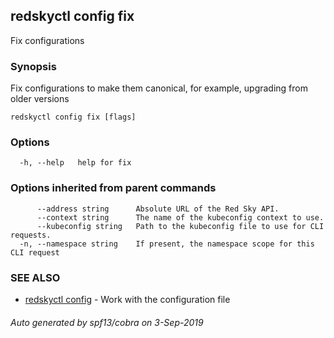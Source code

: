 ## redskyctl config fix

Fix configurations

### Synopsis

Fix configurations to make them canonical, for example, upgrading from older versions

```
redskyctl config fix [flags]
```

### Options

```
  -h, --help   help for fix
```

### Options inherited from parent commands

```
      --address string      Absolute URL of the Red Sky API.
      --context string      The name of the kubeconfig context to use.
      --kubeconfig string   Path to the kubeconfig file to use for CLI requests.
  -n, --namespace string    If present, the namespace scope for this CLI request
```

### SEE ALSO

* [redskyctl config](redskyctl_config.md)	 - Work with the configuration file

###### Auto generated by spf13/cobra on 3-Sep-2019
